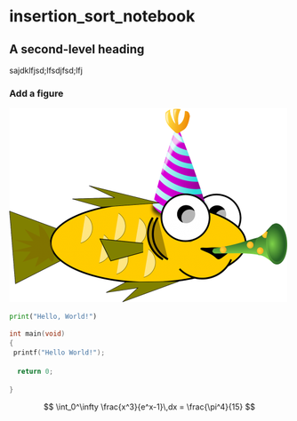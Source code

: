 # insertion_sort_notebook

## A second-level heading
 sajdklfjsd;lfsdjfsd;lfj
 ### Add a figure
 ![alt text for screen readers](./fish.png)

```Python
print("Hello, World!")
```
```C++
int main(void)
{
 printf("Hello World!");

  return 0;

}
```
$$
  \int_0^\infty \frac{x^3}{e^x-1}\,dx = \frac{\pi^4}{15}
$$
